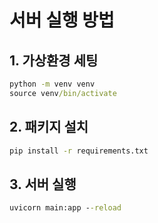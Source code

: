 # 서버 실행 방법

## 1. 가상환경 세팅
```cmd
python -m venv venv
source venv/bin/activate
```

## 2. 패키지 설치
```cmd
pip install -r requirements.txt
```

## 3. 서버 실행
```cmd
uvicorn main:app --reload
```